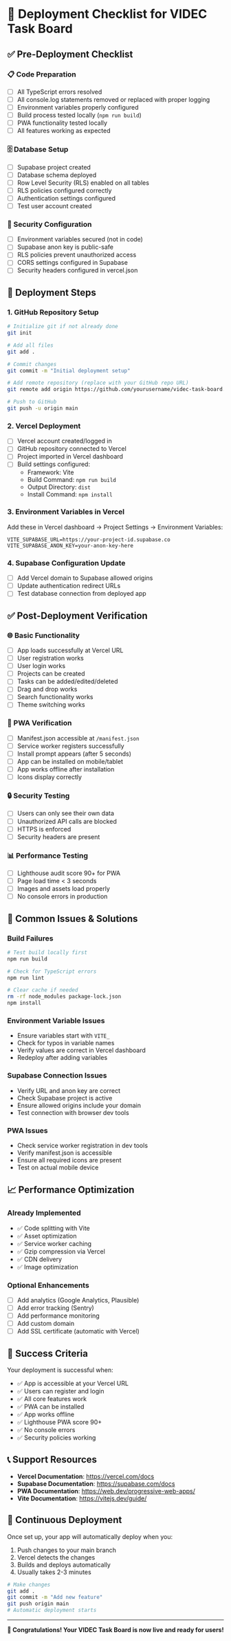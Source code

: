# 🚀 Deployment Checklist for VIDEC Task Board

## ✅ Pre-Deployment Checklist

### 📋 Code Preparation
- [ ] All TypeScript errors resolved
- [ ] All console.log statements removed or replaced with proper logging
- [ ] Environment variables properly configured
- [ ] Build process tested locally (`npm run build`)
- [ ] PWA functionality tested locally
- [ ] All features working as expected

### 🗄️ Database Setup
- [ ] Supabase project created
- [ ] Database schema deployed
- [ ] Row Level Security (RLS) enabled on all tables
- [ ] RLS policies configured correctly
- [ ] Authentication settings configured
- [ ] Test user account created

### 🔐 Security Configuration
- [ ] Environment variables secured (not in code)
- [ ] Supabase anon key is public-safe
- [ ] RLS policies prevent unauthorized access
- [ ] CORS settings configured in Supabase
- [ ] Security headers configured in vercel.json

## 🚀 Deployment Steps

### 1. GitHub Repository Setup
```bash
# Initialize git if not already done
git init

# Add all files
git add .

# Commit changes
git commit -m "Initial deployment setup"

# Add remote repository (replace with your GitHub repo URL)
git remote add origin https://github.com/yourusername/videc-task-board.git

# Push to GitHub
git push -u origin main
```

### 2. Vercel Deployment
- [ ] Vercel account created/logged in
- [ ] GitHub repository connected to Vercel
- [ ] Project imported in Vercel dashboard
- [ ] Build settings configured:
  - Framework: Vite
  - Build Command: `npm run build`
  - Output Directory: `dist`
  - Install Command: `npm install`

### 3. Environment Variables in Vercel
Add these in Vercel dashboard → Project Settings → Environment Variables:

```
VITE_SUPABASE_URL=https://your-project-id.supabase.co
VITE_SUPABASE_ANON_KEY=your-anon-key-here
```

### 4. Supabase Configuration Update
- [ ] Add Vercel domain to Supabase allowed origins
- [ ] Update authentication redirect URLs
- [ ] Test database connection from deployed app

## ✅ Post-Deployment Verification

### 🌐 Basic Functionality
- [ ] App loads successfully at Vercel URL
- [ ] User registration works
- [ ] User login works
- [ ] Projects can be created
- [ ] Tasks can be added/edited/deleted
- [ ] Drag and drop works
- [ ] Search functionality works
- [ ] Theme switching works

### 📱 PWA Verification
- [ ] Manifest.json accessible at `/manifest.json`
- [ ] Service worker registers successfully
- [ ] Install prompt appears (after 5 seconds)
- [ ] App can be installed on mobile/tablet
- [ ] App works offline after installation
- [ ] Icons display correctly

### 🔒 Security Testing
- [ ] Users can only see their own data
- [ ] Unauthorized API calls are blocked
- [ ] HTTPS is enforced
- [ ] Security headers are present

### 📊 Performance Testing
- [ ] Lighthouse audit score 90+ for PWA
- [ ] Page load time < 3 seconds
- [ ] Images and assets load properly
- [ ] No console errors in production

## 🐛 Common Issues & Solutions

### Build Failures
```bash
# Test build locally first
npm run build

# Check for TypeScript errors
npm run lint

# Clear cache if needed
rm -rf node_modules package-lock.json
npm install
```

### Environment Variable Issues
- Ensure variables start with `VITE_`
- Check for typos in variable names
- Verify values are correct in Vercel dashboard
- Redeploy after adding variables

### Supabase Connection Issues
- Verify URL and anon key are correct
- Check Supabase project is active
- Ensure allowed origins include your domain
- Test connection with browser dev tools

### PWA Issues
- Check service worker registration in dev tools
- Verify manifest.json is accessible
- Ensure all required icons are present
- Test on actual mobile device

## 📈 Performance Optimization

### Already Implemented
- ✅ Code splitting with Vite
- ✅ Asset optimization
- ✅ Service worker caching
- ✅ Gzip compression via Vercel
- ✅ CDN delivery
- ✅ Image optimization

### Optional Enhancements
- [ ] Add analytics (Google Analytics, Plausible)
- [ ] Add error tracking (Sentry)
- [ ] Add performance monitoring
- [ ] Add custom domain
- [ ] Add SSL certificate (automatic with Vercel)

## 🎉 Success Criteria

Your deployment is successful when:
- ✅ App is accessible at your Vercel URL
- ✅ Users can register and login
- ✅ All core features work
- ✅ PWA can be installed
- ✅ App works offline
- ✅ Lighthouse PWA score 90+
- ✅ No console errors
- ✅ Security policies working

## 📞 Support Resources

- **Vercel Documentation**: https://vercel.com/docs
- **Supabase Documentation**: https://supabase.com/docs
- **PWA Documentation**: https://web.dev/progressive-web-apps/
- **Vite Documentation**: https://vitejs.dev/guide/

## 🔄 Continuous Deployment

Once set up, your app will automatically deploy when you:
1. Push changes to your main branch
2. Vercel detects the changes
3. Builds and deploys automatically
4. Usually takes 2-3 minutes

```bash
# Make changes
git add .
git commit -m "Add new feature"
git push origin main
# Automatic deployment starts
```

---

**🎉 Congratulations! Your VIDEC Task Board is now live and ready for users!**
